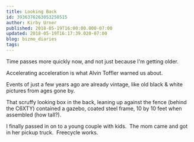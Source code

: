 ```yaml
---
title: Looking Back
id: 3936376263053250515
author: Kirby Urner
published: 2018-05-19T16:00:00.000-07:00
updated: 2018-05-19T16:17:39.020-07:00
blog: bizmo_diaries
tags: 
---
```


[](https://www.flickr.com/photos/kirbyurner/27326654107/in/dateposted-public/)

[](https://www.flickr.com/photos/kirbyurner/41346861734/in/dateposted-public/)

Time passes more quickly now, and not just because I'm getting older.

Accelerating acceleration is what Alvin Toffler warned us about.

Events of just a few years ago are already vintage, like old black & white pictures from ages gone by.

That scruffy looking box in the back, leaning up against the fence (behind the C6XTY) contained a gazebo, coated steel frame, 10 by 10 feet when assembled (how tall?). 

I finally passed in on to a young couple with kids.  The mom came and got in her pickup truck.  Freecycle works.